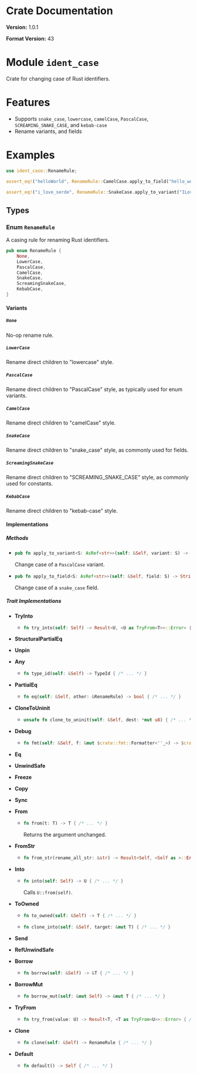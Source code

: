 # Crate Documentation

**Version:** 1.0.1

**Format Version:** 43

# Module `ident_case`

Crate for changing case of Rust identifiers.

# Features
* Supports `snake_case`, `lowercase`, `camelCase`, 
  `PascalCase`, `SCREAMING_SNAKE_CASE`, and `kebab-case`
* Rename variants, and fields
 
# Examples
```rust
use ident_case::RenameRule;

assert_eq!("helloWorld", RenameRule::CamelCase.apply_to_field("hello_world"));

assert_eq!("i_love_serde", RenameRule::SnakeCase.apply_to_variant("ILoveSerde"));
```

## Types

### Enum `RenameRule`

A casing rule for renaming Rust identifiers.

```rust
pub enum RenameRule {
    None,
    LowerCase,
    PascalCase,
    CamelCase,
    SnakeCase,
    ScreamingSnakeCase,
    KebabCase,
}
```

#### Variants

##### `None`

No-op rename rule.

##### `LowerCase`

Rename direct children to "lowercase" style.

##### `PascalCase`

Rename direct children to "PascalCase" style, as typically used for enum variants.

##### `CamelCase`

Rename direct children to "camelCase" style.

##### `SnakeCase`

Rename direct children to "snake_case" style, as commonly used for fields.

##### `ScreamingSnakeCase`

Rename direct children to "SCREAMING_SNAKE_CASE" style, as commonly used for constants.

##### `KebabCase`

Rename direct children to "kebab-case" style.

#### Implementations

##### Methods

- ```rust
  pub fn apply_to_variant<S: AsRef<str>>(self: &Self, variant: S) -> String { /* ... */ }
  ```
  Change case of a `PascalCase` variant.

- ```rust
  pub fn apply_to_field<S: AsRef<str>>(self: &Self, field: S) -> String { /* ... */ }
  ```
  Change case of a `snake_case` field.

##### Trait Implementations

- **TryInto**
  - ```rust
    fn try_into(self: Self) -> Result<U, <U as TryFrom<T>>::Error> { /* ... */ }
    ```

- **StructuralPartialEq**
- **Unpin**
- **Any**
  - ```rust
    fn type_id(self: &Self) -> TypeId { /* ... */ }
    ```

- **PartialEq**
  - ```rust
    fn eq(self: &Self, other: &RenameRule) -> bool { /* ... */ }
    ```

- **CloneToUninit**
  - ```rust
    unsafe fn clone_to_uninit(self: &Self, dest: *mut u8) { /* ... */ }
    ```

- **Debug**
  - ```rust
    fn fmt(self: &Self, f: &mut $crate::fmt::Formatter<''_>) -> $crate::fmt::Result { /* ... */ }
    ```

- **Eq**
- **UnwindSafe**
- **Freeze**
- **Copy**
- **Sync**
- **From**
  - ```rust
    fn from(t: T) -> T { /* ... */ }
    ```
    Returns the argument unchanged.

- **FromStr**
  - ```rust
    fn from_str(rename_all_str: &str) -> Result<Self, <Self as >::Err> { /* ... */ }
    ```

- **Into**
  - ```rust
    fn into(self: Self) -> U { /* ... */ }
    ```
    Calls `U::from(self)`.

- **ToOwned**
  - ```rust
    fn to_owned(self: &Self) -> T { /* ... */ }
    ```

  - ```rust
    fn clone_into(self: &Self, target: &mut T) { /* ... */ }
    ```

- **Send**
- **RefUnwindSafe**
- **Borrow**
  - ```rust
    fn borrow(self: &Self) -> &T { /* ... */ }
    ```

- **BorrowMut**
  - ```rust
    fn borrow_mut(self: &mut Self) -> &mut T { /* ... */ }
    ```

- **TryFrom**
  - ```rust
    fn try_from(value: U) -> Result<T, <T as TryFrom<U>>::Error> { /* ... */ }
    ```

- **Clone**
  - ```rust
    fn clone(self: &Self) -> RenameRule { /* ... */ }
    ```

- **Default**
  - ```rust
    fn default() -> Self { /* ... */ }
    ```

